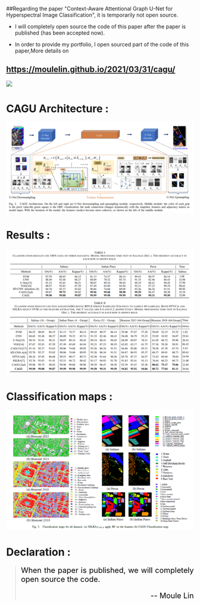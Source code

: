 ##Regarding the paper "Context-Aware Attentional Graph U-Net for Hyperspectral Image Classification", it is temporarily not open source. 

- I will completely open source the code of this paper after the paper is published (has been accepted now). 
  
- In order to provide my portfolio, I open sourced part of the code of this paper,More details on 
## https://moulelin.github.io/2021/03/31/cagu/
![](/images/3_1.jpg) 



 # CAGU Architecture : 
 ![](/images/2_2.jpg) 

  # Results : 
 ![](/images/2_3.jpg) 
  # Classification maps : 
 ![](/images/2_5.jpg) 


 
# Declaration : 
><p style="text-align:justify; text-justify:inter-ideograph;color:black;font-size:20px"> When the paper is published, we will completely open source the code.<br>
><p style="text-align:right;color:black;font-size:20px"> --&nbsp;Moule Lin 